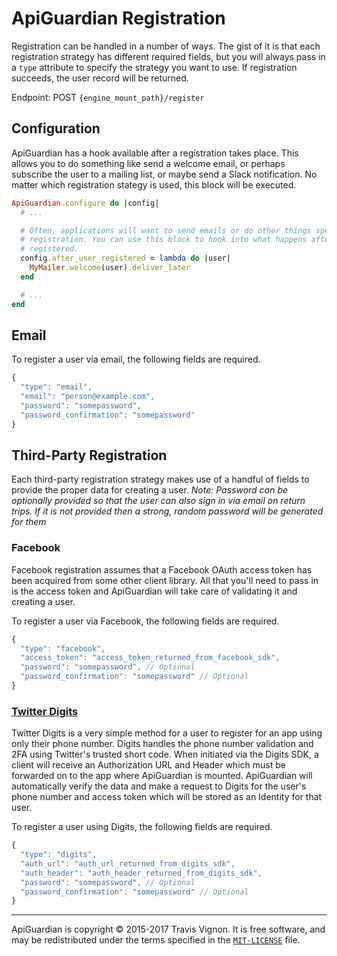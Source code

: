 # ApiGuardian Registration

Registration can be handled in a number of ways. The gist of it is that each
registration strategy has different required fields, but you will always pass in
a `type` attribute to specify the strategy you want to use. If registration
succeeds, the user record will be returned.

Endpoint: POST `{engine_mount_path}/register`

## Configuration

ApiGuardian has a hook available after a registration takes place. This allows you to do something like send a welcome email, or perhaps subscribe the user to a mailing list, or maybe send a Slack notification. No matter which registration stategy is used, this block will be executed.

```rb
ApiGuardian.configure do |config|
  # ...

  # Often, applications will want to send emails or do other things specific to
  # registration. You can use this block to hook into what happens after a user is
  # registered.
  config.after_user_registered = lambda do |user|
    MyMailer.welcome(user).deliver_later
  end

  # ...
end
```

## Email

To register a user via email, the following fields are required.

```js
{
  "type": "email",
  "email": "person@example.com",
  "password": "somepassword",
  "password_confirmation": "somepassword"
}
```

## Third-Party Registration

Each third-party registration strategy makes use of a handful of fields to provide
the proper data for creating a user. *Note: Password can be optionally provided so
that the user can also sign in via email on return trips. If it is not provided
then a strong, random password will be generated for them*

### Facebook

Facebook registration assumes that a Facebook OAuth access token has been acquired
from some other client library. All that you'll need to pass in is the access token
and ApiGuardian will take care of validating it and creating a user.

To register a user via Facebook, the following fields are required.

```js
{
  "type": "facebook",
  "access_token": "access_token_returned_from_facebook_sdk",
  "password": "somepassword", // Optional
  "password_confirmation": "somepassword" // Optional
}
```

### [Twitter Digits](https://get.digits.com)

Twitter Digits is a very simple method for a user to register for an app using
only their phone number. Digits handles the phone number validation and 2FA using
Twitter's trusted short code. When initiated via the Digits SDK, a client will receive
an Authorization URL and Header which must be forwarded on to the app where
ApiGuardian is mounted. ApiGuardian will automatically verify the data and make
a request to Digits for the user's phone number and access token which will be stored
as an Identity for that user.

To register a user using Digits, the following fields are required.

```js
{
  "type": "digits",
  "auth_url": "auth_url_returned_from_digits_sdk",
  "auth_header": "auth_header_returned_from_digits_sdk",
  "password": "somepassword", // Optional
  "password_confirmation": "somepassword" // Optional
}
```

---

ApiGuardian is copyright © 2015-2017 Travis Vignon. It is free software, and may be
redistributed under the terms specified in the [`MIT-LICENSE`](https://github.com/lookitsatravis/api_guardian/blob/master/MIT-LICENSE) file.
